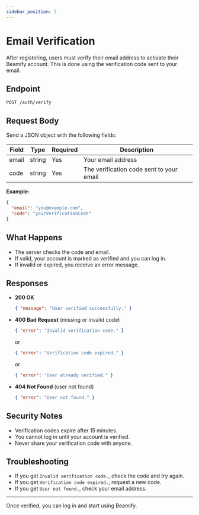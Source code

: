 ```yaml
---
sidebar_position: 3
---
```


# Email Verification

After registering, users must verify their email address to activate their Beamify account. This is done using the verification code sent to your email.

## Endpoint

`POST /auth/verify`

## Request Body
Send a JSON object with the following fields:

| Field | Type   | Required | Description                                 |
|-------|--------|----------|---------------------------------------------|
| email | string | Yes      | Your email address                          |
| code  | string | Yes      | The verification code sent to your email    |

**Example:**
```json
{
  "email": "you@example.com",
  "code": "yourVerificationCode"
}
```

## What Happens
- The server checks the code and email.
- If valid, your account is marked as verified and you can log in.
- If invalid or expired, you receive an error message.

## Responses

- **200 OK**
  ```json
  { "message": "User verified successfully." }
  ```
- **400 Bad Request** (missing or invalid code)
  ```json
  { "error": "Invalid verification code." }
  ```
  or
  ```json
  { "error": "Verification code expired." }
  ```
  or
  ```json
  { "error": "User already verified." }
  ```
- **404 Not Found** (user not found)
  ```json
  { "error": "User not found." }
  ```

## Security Notes
- Verification codes expire after 15 minutes.
- You cannot log in until your account is verified.
- Never share your verification code with anyone.

## Troubleshooting
- If you get `Invalid verification code.`, check the code and try again.
- If you get `Verification code expired.`, request a new code.
- If you get `User not found.`, check your email address.

---

Once verified, you can log in and start using Beamify.
